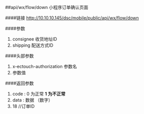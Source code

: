 ##api/wx/flow/down  小程序订单确认页面

####链接
     http://10.10.10.145/dsc/mobile/public/api/wx/flow/down

####参数
1. consignee    收货地址ID
2. shipping    配送方式ID

####头部参数
1. x-ectouch-authorization     参数名
2.    参数值


####返回参数
1. code : 0 为正常   **1 为不正常**
2. data  : 数据 （数字）
3. 18   //订单ID




